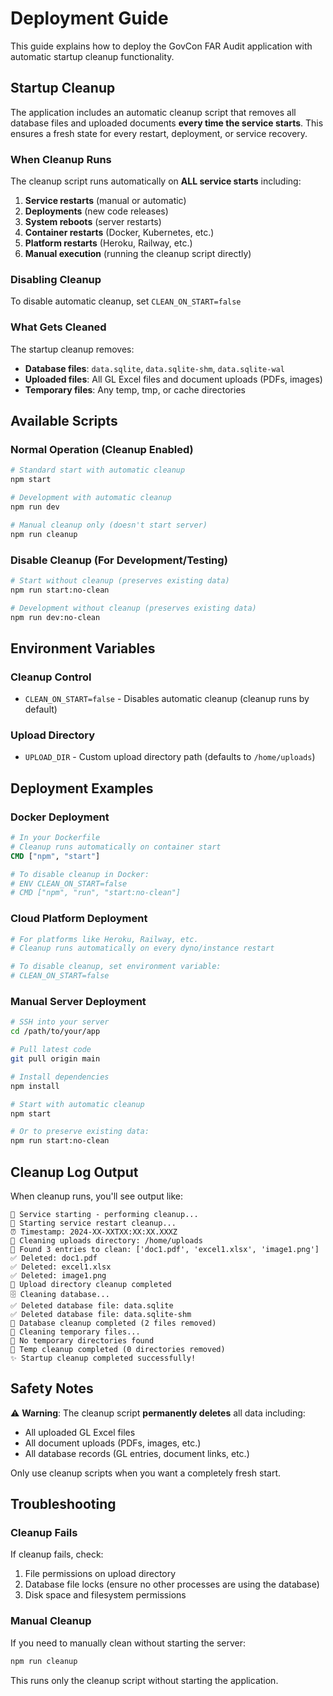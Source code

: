 # Deployment Guide

This guide explains how to deploy the GovCon FAR Audit application with automatic startup cleanup functionality.

## Startup Cleanup

The application includes an automatic cleanup script that removes all database files and uploaded documents **every time the service starts**. This ensures a fresh state for every restart, deployment, or service recovery.

### When Cleanup Runs

The cleanup script runs automatically on **ALL service starts** including:

1. **Service restarts** (manual or automatic)
2. **Deployments** (new code releases)
3. **System reboots** (server restarts)
4. **Container restarts** (Docker, Kubernetes, etc.)
5. **Platform restarts** (Heroku, Railway, etc.)
6. **Manual execution** (running the cleanup script directly)

### Disabling Cleanup

To disable automatic cleanup, set `CLEAN_ON_START=false`

### What Gets Cleaned

The startup cleanup removes:

- **Database files**: `data.sqlite`, `data.sqlite-shm`, `data.sqlite-wal`
- **Uploaded files**: All GL Excel files and document uploads (PDFs, images)
- **Temporary files**: Any temp, tmp, or cache directories

## Available Scripts

### Normal Operation (Cleanup Enabled)
```bash
# Standard start with automatic cleanup
npm start

# Development with automatic cleanup
npm run dev

# Manual cleanup only (doesn't start server)
npm run cleanup
```

### Disable Cleanup (For Development/Testing)
```bash
# Start without cleanup (preserves existing data)
npm run start:no-clean

# Development without cleanup (preserves existing data)
npm run dev:no-clean
```

## Environment Variables

### Cleanup Control
- `CLEAN_ON_START=false` - Disables automatic cleanup (cleanup runs by default)

### Upload Directory
- `UPLOAD_DIR` - Custom upload directory path (defaults to `/home/uploads`)

## Deployment Examples

### Docker Deployment
```dockerfile
# In your Dockerfile
# Cleanup runs automatically on container start
CMD ["npm", "start"]

# To disable cleanup in Docker:
# ENV CLEAN_ON_START=false
# CMD ["npm", "run", "start:no-clean"]
```

### Cloud Platform Deployment
```bash
# For platforms like Heroku, Railway, etc.
# Cleanup runs automatically on every dyno/instance restart

# To disable cleanup, set environment variable:
# CLEAN_ON_START=false
```

### Manual Server Deployment
```bash
# SSH into your server
cd /path/to/your/app

# Pull latest code
git pull origin main

# Install dependencies
npm install

# Start with automatic cleanup
npm start

# Or to preserve existing data:
npm run start:no-clean
```

## Cleanup Log Output

When cleanup runs, you'll see output like:
```
🔄 Service starting - performing cleanup...
🚀 Starting service restart cleanup...
⏰ Timestamp: 2024-XX-XXTXX:XX:XX.XXXZ
🧹 Cleaning uploads directory: /home/uploads
📁 Found 3 entries to clean: ['doc1.pdf', 'excel1.xlsx', 'image1.png']
✅ Deleted: doc1.pdf
✅ Deleted: excel1.xlsx
✅ Deleted: image1.png
🎉 Upload directory cleanup completed
🗄️ Cleaning database...
✅ Deleted database file: data.sqlite
✅ Deleted database file: data.sqlite-shm
🎉 Database cleanup completed (2 files removed)
🧽 Cleaning temporary files...
📝 No temporary directories found
🎉 Temp cleanup completed (0 directories removed)
✨ Startup cleanup completed successfully!
```

## Safety Notes

⚠️ **Warning**: The cleanup script **permanently deletes** all data including:
- All uploaded GL Excel files
- All document uploads (PDFs, images, etc.)
- All database records (GL entries, document links, etc.)

Only use cleanup scripts when you want a completely fresh start.

## Troubleshooting

### Cleanup Fails
If cleanup fails, check:
1. File permissions on upload directory
2. Database file locks (ensure no other processes are using the database)
3. Disk space and filesystem permissions

### Manual Cleanup
If you need to manually clean without starting the server:
```bash
npm run cleanup
```

This runs only the cleanup script without starting the application.